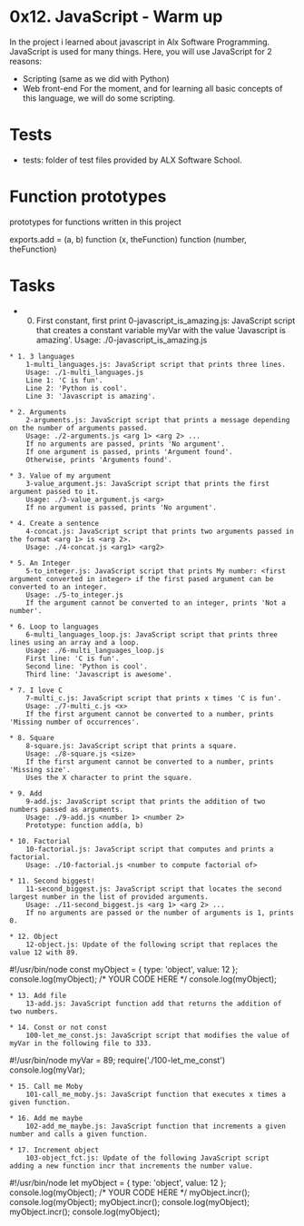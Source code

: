 # 0x12. JavaScript - Warm up

In the project i learned about javascript in Alx Software Programming. JavaScript is used for many things. Here, you will use JavaScript for 2 reasons:

 *   Scripting (same as we did with Python)
 *   Web front-end
For the moment, and for learning all basic concepts of this language, we will do some scripting.

# Tests

* tests: folder of test files provided by ALX Software School.

# Function prototypes

prototypes for functions written in this project

exports.add = (a, b)
function (x, theFunction)
function (number, theFunction)

# Tasks



   * 0. First constant, first print
        0-javascript_is_amazing.js: JavaScript script that creates a constant variable myVar with the value 'Javascript is amazing'.
        Usage: ./0-javascript_is_amazing.js

    * 1. 3 languages
        1-multi_languages.js: JavaScript script that prints three lines.
        Usage: ./1-multi_languages.js
        Line 1: 'C is fun'.
        Line 2: 'Python is cool'.
        Line 3: 'Javascript is amazing'.

    * 2. Arguments
        2-arguments.js: JavaScript script that prints a message depending on the number of arguments passed.
        Usage: ./2-arguments.js <arg 1> <arg 2> ...
        If no arguments are passed, prints 'No argument'.
        If one argument is passed, prints 'Argument found'.
        Otherwise, prints 'Arguments found'.

    * 3. Value of my argument
        3-value_argument.js: JavaScript script that prints the first argument passed to it.
        Usage: ./3-value_argument.js <arg>
        If no argument is passed, prints 'No argument'.

    * 4. Create a sentence
        4-concat.js: JavaScript script that prints two arguments passed in the format <arg 1> is <arg 2>.
        Usage: ./4-concat.js <arg1> <arg2>

    * 5. An Integer
        5-to_integer.js: JavaScript script that prints My number: <first argument converted in integer> if the first pased argument can be converted to an integer.
        Usage: ./5-to_integer.js
        If the argument cannot be converted to an integer, prints 'Not a number'.

    * 6. Loop to languages
        6-multi_languages_loop.js: JavaScript script that prints three lines using an array and a loop.
        Usage: ./6-multi_languages_loop.js
        First line: 'C is fun'.
        Second line: 'Python is cool'.
        Third line: 'Javascript is awesome'.

    * 7. I love C
        7-multi_c.js: JavaScript script that prints x times 'C is fun'.
        Usage: ./7-multi_c.js <x>
        If the first argument cannot be converted to a number, prints 'Missing number of occurrences'.

    * 8. Square
        8-square.js: JavaScript script that prints a square.
        Usage: ./8-square.js <size>
        If the first argument cannot be converted to a number, prints 'Missing size'.
        Uses the X character to print the square.

    * 9. Add
        9-add.js: JavaScript script that prints the addition of two numbers passed as arguments.
        Usage: ./9-add.js <number 1> <number 2>
        Prototype: function add(a, b)

    * 10. Factorial
        10-factorial.js: JavaScript script that computes and prints a factorial.
        Usage: ./10-factorial.js <number to compute factorial of>

    * 11. Second biggest!
        11-second_biggest.js: JavaScript script that locates the second largest number in the list of provided arguments.
        Usage: ./11-second_biggest.js <arg 1> <arg 2> ...
        If no arguments are passed or the number of arguments is 1, prints 0.

    * 12. Object
        12-object.js: Update of the following script that replaces the value 12 with 89.

#!/usr/bin/node
const myObject = {
  type: 'object',
  value: 12
};
console.log(myObject);
/*
YOUR CODE HERE
*/
console.log(myObject);

    * 13. Add file
        13-add.js: JavaScript function add that returns the addition of two numbers.

    * 14. Const or not const
        100-let_me_const.js: JavaScript script that modifies the value of myVar in the following file to 333.

#!/usr/bin/node
myVar = 89;
require('./100-let_me_const')
console.log(myVar);

    * 15. Call me Moby
        101-call_me_moby.js: JavaScript function that executes x times a given function.

    * 16. Add me maybe
        102-add_me_maybe.js: JavaScript function that increments a given number and calls a given function.

    * 17. Increment object
        103-object_fct.js: Update of the following JavaScript script adding a new function incr that increments the number value.

#!/usr/bin/node
let myObject = {
  type: 'object',
  value: 12
};
console.log(myObject);
/*
YOUR CODE HERE
*/
myObject.incr();
console.log(myObject);
myObject.incr();
console.log(myObject);
myObject.incr();
console.log(myObject);


